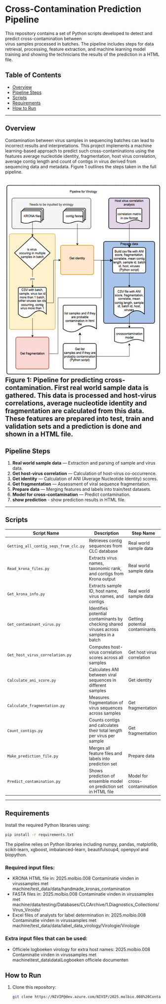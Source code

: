 # Cross-Contamination Prediction Pipeline

This repository contains a set of Python scripts developed to detect and predict cross-contamination between  
virus samples processed in batches. The pipeline includes steps for data retrieval, processing, feature extraction, and
machine learning model training and showing the technicians the results of the prediction in a HTML file.

## Table of Contents

- [Overview](#overview)
- [Pipeline Steps](#pipeline-steps)
- [Scripts](#scripts)
- [Requirements](#requirements)
- [How to Run](#how-to-run)
---

## Overview

Contamination between virus samples in sequencing batches can lead to incorrect results and interpretations. 
This project implements a machine learning-based approach to predict such cross-contaminations using the 
features average nucleotide identity, fragmentation, host virus correlation, average contig length
and count of contigs in virus derived from sequencing data and metadata. Figure 1 outlines the steps taken in the full pipeline.

![img.png](img.png)
Figure 1: Pipeline for predicting cross-contamination. First real 
world sample data is gathered. This data is processed and host-virus correlations, average nucleotide
identity and fragmentation are calculated from this data. These features are prepared into test, train
and validation sets and a prediction is done and shown in a HTML file.
---

## Pipeline Steps

1. **Real world sample data** — Extraction and parsing of sample and virus data.
2. **Get host-virus correlation** — Calculation of host-virus co-occurrence.
3. **Get identity** — Calculation of ANI (Average Nucleotide Identity) scores.
4. **Get fragmentation** — Assessment of viral sequence fragmentation.
5. **Prepare data** — Merging features and labels into train/test datasets.
6. **Model for cross-contamination** — Predict contamination.
7. **show prediction** - show prediction results in HTML file.
---

## Scripts

| Script Name                           | Description                                                                            | Step Name                        | 
|---------------------------------------|----------------------------------------------------------------------------------------|----------------------------------|
| `Getting_all_contig_seqs_from_clc.py` | Retrieves contig sequences from CLC database                                           | Real world sample data           | 
| `Read_krona_files.py`                 | Extracts virus names, taxonomic rank, and contigs from Krona output                    | Real world sample data           |
| `Get_krona_info.py`                   | Extracts sample ID, host name, virus names, and contigs                                | Real world sample data           |
| `Get_contaminant_virus.py`            | Identifies potential contaminants by checking shared viruses across samples in a batch | Getting potential contaminants   |
| `Get_host_virus_correlation.py`       | Computes host-virus correlation scores across all samples                              | Get host virus correlation       |
| `Calculate_ani_score.py`              | Calculates ANI between viral sequences in different samples                            | Get identity                     | 
| `Calculate_fragmentation.py`          | Measures fragmentation of virus sequences across samples                               | Get fragmentation                |
| `Count_contigs.py`                    | Counts contigs and calculates their total length per virus per sample                  | Get fragmentation                |
| `Make_prediction_file.py`             | Merges all feature files and labels into prediction set                                | Prepare data                     |
| `Predict_contamination.py`            | Shows prediction of ensemble model on prediction set in HTML file                      | Model for cross-contamination    |

---

## Requirements

Install the required Python libraries using:

```bash
pip install -r requirements.txt
```
The pipeline relies on Python libraries including numpy, pandas, matplotlib, scikit-learn, xgboost, imbalanced-learn, 
beautifulsoup4, openpyxl and biopython.

### Required input files:
- KRONA HTML file in: 2025.molbio.008 Contaminatie vinden in virussamples met machine/test_data/data/handmade_kronas_contamination
- FASTA files in: 2025.molbio.008 Contaminatie vinden in virussamples met machine/data/testing/Databases/CLCArchive/1.Diagnostics_Collections/Virus_Viroids/
- Excel files of analysts for label determination in: 2025.molbio.008 Contaminatie vinden in virussamples met machine/test_data/data/label_data_virology/Virologie/Virologie

### Extra input files that can be used:
- Officiele logboeken virology for extra host names: 2025.molbio.008 Contaminatie vinden in virussamples met machine\test_data\data\Logboeken officiele documenten


## How to Run

1. Clone this repository:
   ```bash
   git clone https://NIVIP@dev.azure.com/NIVIP/2025.molbio.008%20Contaminatie%20vinden%20in%20virussamples%20met%20machine/_git/2025.molbio.008%20Contaminatie%20vinden%20in%20virussamples%20met%20machine
   ```

